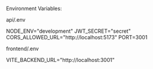 Environment Variables:

api/.env

NODE_ENV="development"
JWT_SECRET="secret"
CORS_ALLOWED_URL="http://localhost:5173"
PORT=3001

frontend/.env

VITE_BACKEND_URL="http://localhost:3001"
